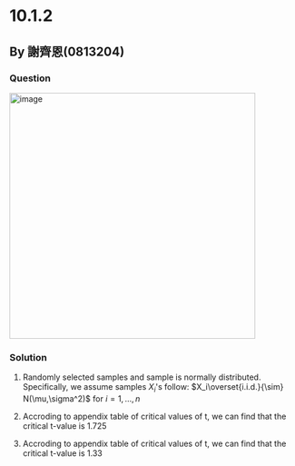# 10.1.2

## By 謝齊恩(0813204)

### Question
<img width="433" alt="image" src="https://github.com/HWTeng-Course/202402_Stat/assets/55239313/0905f026-f28a-4572-b069-578b034ee596">

### Solution

1. Randomly selected samples and sample is normally distributed. Specifically, we assume samples $X_i$'s follow:
$X_i\overset{i.i.d.}{\sim} N(\mu,\sigma^2)$ for $i=1,\ldots,n$

2. Accroding to appendix table of critical values of t, we can find that the critical t-value is 1.725
3. Accroding to appendix table of critical values of t, we can find that the critical t-value is 1.33
   
